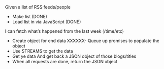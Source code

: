Given a list of RSS feeds/people
- Make list (DONE)
- Load list in via JavaScript (DONE)

I can fetch what’s happened from the last week (/time/etc)
- Create object for end data
XXXXXX- Queue up promises to populate the object
- Use STREAMS to get the data
- Get ye data
And get back a JSON object of those blogs/titles
- When all requests are done, return the JSON object
